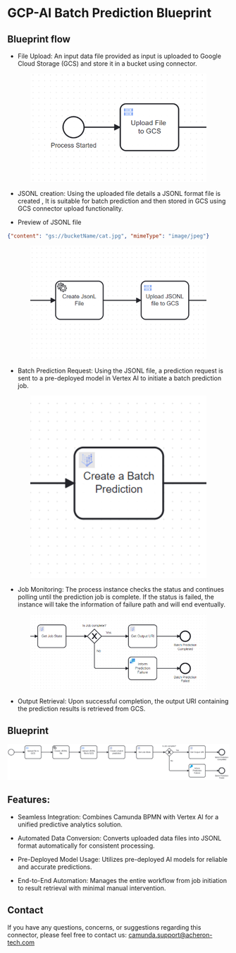 # GCP-AI Batch Prediction Blueprint

## Blueprint flow
- File Upload: An input data file provided as input is uploaded to Google Cloud Storage (GCS) and store it in a bucket using connector.

<p align="center">
<img src="assets/uploadtoGCS.png" alt="uploadtoGCS" width="400" />
</p>

- JSONL creation: Using the uploaded file details a JSONL format file is created , It is suitable for batch prediction and then stored in GCS using GCS connector upload functionality.

- Preview of JSONL file 
```json
{"content": "gs://bucketName/cat.jpg", "mimeType": "image/jpeg"}

```
<p align="center">
<img src="assets/create&uploadJSONL.png" alt="create&uploadJSONL" width="400" />
</p>

- Batch Prediction Request: Using the JSONL file, a prediction request is sent to a pre-deployed model in Vertex AI to initiate a batch prediction job.

<p align="center">
<img src="assets/createBatch.png" alt="createBatch" width="400" />
</p>

- Job Monitoring: The process instance checks the status and continues polling until the prediction job is complete. If the status is failed, the instance will take the information of failure path and will end eventually.

<p align="center">
<img src="assets/jobMonitoring.png" alt="jobMonitoring" width="400" />
</p>

- Output Retrieval: Upon successful completion, the output URI containing the prediction results is retrieved from GCS.

## Blueprint 
<p align="center">
<img src="assets/gcp-batch-predicton.png" alt="gcp-batch-predicton" width="600" />
</p>

## Features:

- Seamless Integration: Combines Camunda BPMN with Vertex AI for a unified predictive analytics solution.

- Automated Data Conversion: Converts uploaded data files into JSONL format automatically for consistent processing.


- Pre-Deployed Model Usage: Utilizes pre-deployed AI models for reliable and accurate predictions.

- End-to-End Automation: Manages the entire workflow from job initiation to result retrieval with minimal manual intervention.

## Contact
If you have any questions, concerns, or suggestions regarding this connector, please feel free to contact us: camunda.support@acheron-tech.com